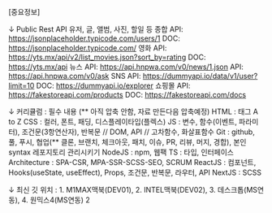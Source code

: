[중요정보]

↓ Public Rest API
유저, 글, 앨범, 사진, 할일 등 종합
    API: https://jsonplaceholder.typicode.com/users/1
    DOC: https://jsonplaceholder.typicode.com/
영화
    API: https://yts.mx/api/v2/list_movies.json?sort_by=rating
    DOC: https://yts.mx/api
뉴스
    API: https://api.hnpwa.com/v0/news/1.json
    API: https://api.hnpwa.com/v0/ask
SNS
    API: https://dummyapi.io/data/v1/user?limit=10
    DOC: https://dummyapi.io/explorer
쇼핑몰
    API: https://fakestoreapi.com/products
    DOC: https://fakestoreapi.com/docs



↓ 커리큘럼 : 필수 내용 (** 아직 압축 안함, 자료 만든다음 압축예정)
HTML : 태그 A to Z
CSS : 컬러, 폰트, 패딩, 디스플레이타입(플렉스)
JS : 변수, 함수(이벤트, 파라미터), 조건문(3항연산자), 반복문 // DOM, API // 고차함수, 화살표함수
Git : github, 풀, 푸시, 협업(** 클론, 브랜치, 체크아웃, 패치, 이슈, PR, 리뷰, 머지, 경합), 본인 syntax 레포지토리 관리시키기
NodeJS : npm, 웹팩
TS : 타입, 인터페이스
Architecture : SPA-CSR, MPA-SSR-SCSS-SEO, SCRUM
ReactJS : 컴포넌트, Hooks(useState, useEffect), Props, 조건문, 반복문, 라우터, API
NextJS : SCSS



↓ 최신 깃 위치 : 1. M1MAX맥북(DEV01), 2. INTEL맥북(DEV02), 3. 데스크톱(MS연동), 4. 원믹스4(MS연동)
2
